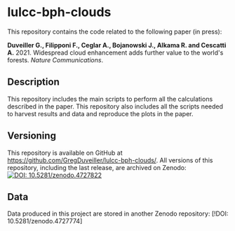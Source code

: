 # lulcc-bph-clouds

This repository contains the code related to the following paper (in press):

**Duveiller G., Filipponi F., Ceglar A., Bojanowski J., Alkama R. and Cescatti A.** 2021. Widespread cloud enhancement adds further value to the world's forests.  _Nature Communications_. 

## Description
This repository includes the main scripts to perform all the calculations described in the paper. This repository also includes all the scripts needed to harvest results and data and reproduce the plots in the paper. 

## Versioning
This repository is available on GitHub at https://github.com/GregDuveiller/lulcc-bph-clouds/. All versions of this repository, including the last release, are archived on Zenodo: [![DOI: 10.5281/zenodo.4727822](https://zenodo.org/badge/286706336.svg)](https://zenodo.org/badge/latestdoi/286706336)

## Data
Data produced in this project are stored in another Zenodo repository: [!DOI: 10.5281/zenodo.4727774]
